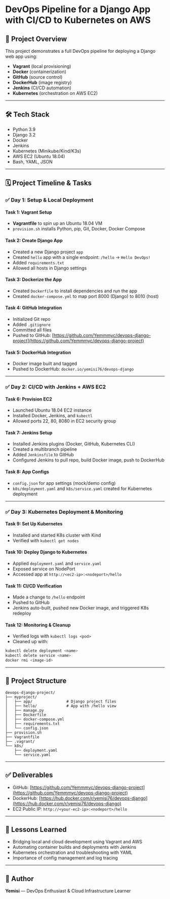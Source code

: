 # DevOps Pipeline for a Django App with CI/CD to Kubernetes on AWS

## 📌 Project Overview

This project demonstrates a full DevOps pipeline for deploying a Django web app using:

* **Vagrant** (local provisioning)
* **Docker** (containerization)
* **GitHub** (source control)
* **DockerHub** (image registry)
* **Jenkins** (CI/CD automation)
* **Kubernetes** (orchestration on AWS EC2)

---

## 🛠️ Tech Stack

* Python 3.9
* Django 3.2
* Docker
* Jenkins
* Kubernetes (Minikube/Kind/K3s)
* AWS EC2 (Ubuntu 18.04)
* Bash, YAML, JSON

---

## 🗓️ Project Timeline & Tasks

### ✅ Day 1: Setup & Local Deployment

#### Task 1: Vagrant Setup

* **Vagrantfile** to spin up an Ubuntu 18.04 VM
* `provision.sh` installs Python, pip, Git, Docker, Docker Compose

#### Task 2: Create Django App

* Created a new Django project `app`
* Created `hello` app with a single endpoint: `/hello` → `Hello DevOps!`
* Added `requirements.txt`
* Allowed all hosts in Django settings

#### Task 3: Dockerize the App

* Created `Dockerfile` to install dependencies and run the app
* Created `docker-compose.yml` to map port 8000 (Django) to 8010 (host)

#### Task 4: GitHub Integration

* Initialized Git repo
* Added `.gitignore`
* Committed all files
* Pushed to GitHub: [https://github.com/Yemmmyc/devops-django-project](https://github.com/Yemmmyc/devops-django-project)

#### Task 5: DockerHub Integration

* Docker image built and tagged
* Pushed to DockerHub: `docker.io/yemisi76/devops-django`

---

### ✅ Day 2: CI/CD with Jenkins + AWS EC2

#### Task 6: Provision EC2

* Launched Ubuntu 18.04 EC2 instance
* Installed Docker, Jenkins, and `kubectl`
* Allowed ports 22, 80, 8080 in EC2 security group

#### Task 7: Jenkins Setup

* Installed Jenkins plugins (Docker, GitHub, Kubernetes CLI)
* Created a multibranch pipeline
* Added `Jenkinsfile` to GitHub
* Configured Jenkins to pull repo, build Docker image, push to DockerHub

#### Task 8: App Configs

* `config.json` for app settings (mock/demo config)
* `k8s/deployment.yaml` and `k8s/service.yaml` created for Kubernetes deployment

---

### ✅ Day 3: Kubernetes Deployment & Monitoring

#### Task 9: Set Up Kubernetes

* Installed and started K8s cluster with Kind
* Verified with `kubectl get nodes`

#### Task 10: Deploy Django to Kubernetes

* Applied `deployment.yaml` and `service.yaml`
* Exposed service on NodePort
* Accessed app at `http://<ec2-ip>:<nodeport>/hello`

#### Task 11: CI/CD Verification

* Made a change to `/hello` endpoint
* Pushed to GitHub
* Jenkins auto-built, pushed new Docker image, and triggered K8s redeploy

#### Task 12: Monitoring & Cleanup

* Verified logs with `kubectl logs <pod>`
* Cleaned up with:

```bash
kubectl delete deployment <name>
kubectl delete service <name>
docker rmi <image-id>
```

---

## 📁 Project Structure

```
devops-django-project/
├── myproject/
│   ├── app/               # Django project files
│   ├── hello/             # App with /hello view
│   ├── manage.py
│   ├── Dockerfile
│   ├── docker-compose.yml
│   ├── requirements.txt
│   └── config.json
├── provision.sh
├── Vagrantfile
├── .vagrant/
└── k8s/
    ├── deployment.yaml
    └── service.yaml
```

---

## ✅ Deliverables

* GitHub: [https://github.com/Yemmmyc/devops-django-project](https://github.com/Yemmmyc/devops-django-project)
* DockerHub: [https://hub.docker.com/r/yemisi76/devops-django](https://hub.docker.com/r/yemisi76/devops-django)
* EC2 Public IP: `http://<your-ec2-ip>:<nodeport>/hello`

---

## 🧠 Lessons Learned

* Bridging local and cloud development using Vagrant and AWS
* Automating container builds and deployments with Jenkins
* Kubernetes orchestration and troubleshooting with YAML
* Importance of config management and log tracing

---

## 🙌 Author

**Yemisi** — DevOps Enthusiast & Cloud Infrastructure Learner

